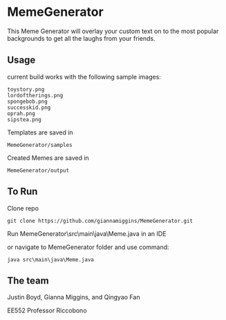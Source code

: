 # MemeGenerator
 
This Meme Generator will overlay your custom text on to the most popular backgrounds to get all the laughs from your friends.

## Usage
current build works with the following sample images:
```
toystory.png
lordoftherings.png
spongebob.png
successkid.png
oprah.png
sipstea.png
```
Templates are saved in 
```
MemeGenerator/samples
```
Created Memes are saved in
```
MemeGenerator/output
```
## To Run
Clone repo
```
git clone https://github.com/giannamiggins/MemeGenerator.git
```

Run MemeGenerator\src\main\java\Meme.java in an IDE

or navigate to MemeGenerator folder and use command: 
```
java src\main\java\Meme.java
```

## The team
Justin Boyd, Gianna Miggins, and Qingyao Fan

EE552 Professor Riccobono 
